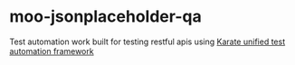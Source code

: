 # moo-jsonplaceholder-qa

Test automation work built for testing restful apis using [Karate unified test automation framework](https://github.com/intuit/karate)
